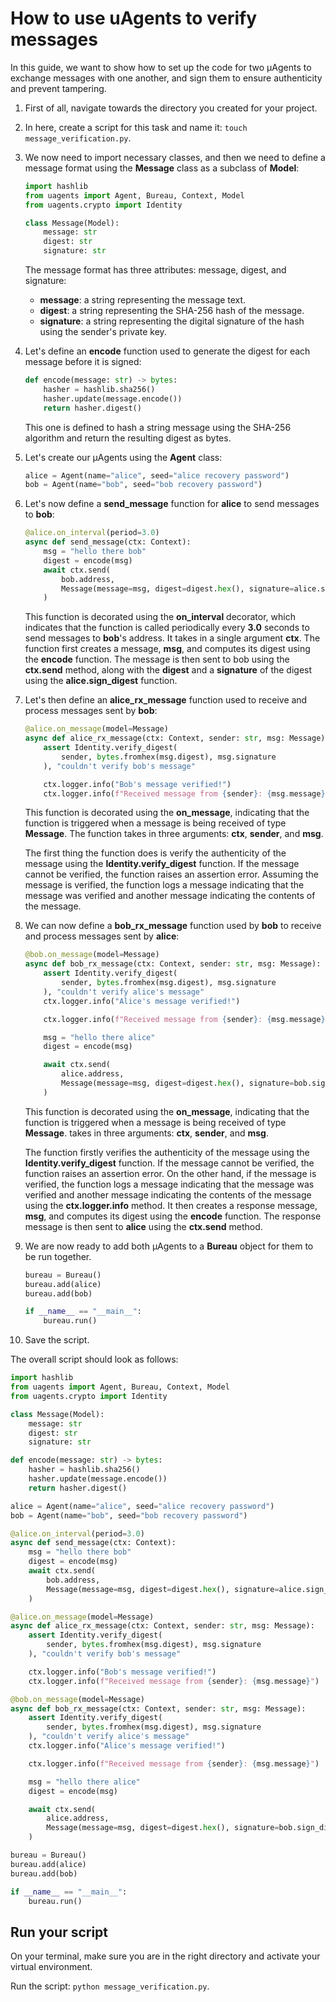 # How to use uAgents to verify messages

In this guide, we want to show how to set up the code for two μAgents to exchange messages with one another, and sign them to ensure authenticity and prevent tampering. 

1. First of all, navigate towards the directory you created for your project. 
2. In here, create a script for this task and name it: `touch message_verification.py`.
3. We now need to import necessary classes, and then we need to define a message format using the **Message** class as a subclass of **Model**:

    ```py copy
    import hashlib
    from uagents import Agent, Bureau, Context, Model
    from uagents.crypto import Identity

    class Message(Model):
        message: str
        digest: str
        signature: str
    ```
   
   The message format has three attributes: message, digest, and signature: 

    - **message**: a string representing the message text.
    - **digest**: a string representing the SHA-256 hash of the message. 
    - **signature**: a string representing the digital signature of the hash using the sender's private key.

4. Let's define an **encode** function used to generate the digest for each message before it is signed:

    ```py copy
    def encode(message: str) -> bytes:
        hasher = hashlib.sha256()
        hasher.update(message.encode())
        return hasher.digest()
    ```

     This one is defined to hash a string message using the SHA-256 algorithm and return the resulting digest as bytes. 

5. Let's create our μAgents using the **Agent** class:

    ```py copy
    alice = Agent(name="alice", seed="alice recovery password")
    bob = Agent(name="bob", seed="bob recovery password")
    ```

6. Let's now define a **send_message** function for **alice** to send messages to **bob**:
 
    ```py copy
    @alice.on_interval(period=3.0)
    async def send_message(ctx: Context):
        msg = "hello there bob"
        digest = encode(msg)
        await ctx.send(
            bob.address,
            Message(message=msg, digest=digest.hex(), signature=alice.sign_digest(digest)),
        )
    ```

    This function is decorated using the **on_interval** decorator, which indicates that the function is called periodically every **3.0** seconds to send messages to **bob**'s address. It takes in a single argument **ctx**. The function first creates a message, **msg**, and computes its digest using the **encode** function. The message is then sent to bob using the **ctx.send** method, along with the **digest** and a **signature** of the digest using the **alice.sign_digest** function.

7. Let's then define an **alice_rx_message** function used to receive and process messages sent by **bob**:

    ```py copy
    @alice.on_message(model=Message)
    async def alice_rx_message(ctx: Context, sender: str, msg: Message):
        assert Identity.verify_digest(
            sender, bytes.fromhex(msg.digest), msg.signature
        ), "couldn't verify bob's message"

        ctx.logger.info("Bob's message verified!")
        ctx.logger.info(f"Received message from {sender}: {msg.message}")
    ```

    This function is decorated using the **on_message**, indicating that the function is triggered when a message is being received of type **Message**. The function takes in three arguments: **ctx**, **sender**, and **msg**.  

    The first thing the function does is verify the authenticity of the message using the **Identity.verify_digest** function. If the message cannot be verified, the function raises an assertion error. Assuming the message is verified, the function logs a message indicating that the message was verified and another message indicating the contents of the message.

8. We can now define a **bob_rx_message** function used by **bob** to receive and process messages sent by **alice**:

    ```py copy
    @bob.on_message(model=Message)
    async def bob_rx_message(ctx: Context, sender: str, msg: Message):
        assert Identity.verify_digest(
            sender, bytes.fromhex(msg.digest), msg.signature
        ), "couldn't verify alice's message"
        ctx.logger.info("Alice's message verified!")

        ctx.logger.info(f"Received message from {sender}: {msg.message}")

        msg = "hello there alice"
        digest = encode(msg)

        await ctx.send(
            alice.address,
            Message(message=msg, digest=digest.hex(), signature=bob.sign_digest(digest)),
        )
    ```

    This function is decorated using the **on_message**, indicating that the function is triggered when a message is being received of type **Message**. takes in three arguments: **ctx**, **sender**, and **msg**.

    The function firstly verifies the authenticity of the message using the **Identity.verify_digest** function. If the message cannot be verified, the function raises an assertion error. On the other hand, if the message is verified, the function logs a message indicating that the message was verified and another message indicating the contents of the message using the **ctx.logger.info** method. It then creates a response message, **msg**, and computes its digest using the **encode** function. The response message is then sent to **alice** using the **ctx.send** method.

9. We are now ready to add both μAgents to a **Bureau** object for them to be run together.

    ```py copy
    bureau = Bureau()
    bureau.add(alice)
    bureau.add(bob)

    if __name__ == "__main__":
        bureau.run()
    ```
   
10. Save the script.

The overall script should look as follows: 

```py copy filename="message_verification.py"
import hashlib
from uagents import Agent, Bureau, Context, Model
from uagents.crypto import Identity

class Message(Model):
    message: str
    digest: str
    signature: str

def encode(message: str) -> bytes:
    hasher = hashlib.sha256()
    hasher.update(message.encode())
    return hasher.digest()

alice = Agent(name="alice", seed="alice recovery password")
bob = Agent(name="bob", seed="bob recovery password")

@alice.on_interval(period=3.0)
async def send_message(ctx: Context):
    msg = "hello there bob"
    digest = encode(msg)
    await ctx.send(
        bob.address,
        Message(message=msg, digest=digest.hex(), signature=alice.sign_digest(digest)),
    )

@alice.on_message(model=Message)
async def alice_rx_message(ctx: Context, sender: str, msg: Message):
    assert Identity.verify_digest(
        sender, bytes.fromhex(msg.digest), msg.signature
    ), "couldn't verify bob's message"

    ctx.logger.info("Bob's message verified!")
    ctx.logger.info(f"Received message from {sender}: {msg.message}")

@bob.on_message(model=Message)
async def bob_rx_message(ctx: Context, sender: str, msg: Message):
    assert Identity.verify_digest(
        sender, bytes.fromhex(msg.digest), msg.signature
    ), "couldn't verify alice's message"
    ctx.logger.info("Alice's message verified!")

    ctx.logger.info(f"Received message from {sender}: {msg.message}")

    msg = "hello there alice"
    digest = encode(msg)

    await ctx.send(
        alice.address,
        Message(message=msg, digest=digest.hex(), signature=bob.sign_digest(digest)),
    )

bureau = Bureau()
bureau.add(alice)
bureau.add(bob)

if __name__ == "__main__":
    bureau.run()
```

## Run your script

On your terminal, make sure you are in the right directory and activate your virtual environment.

Run the script: `python message_verification.py`.
